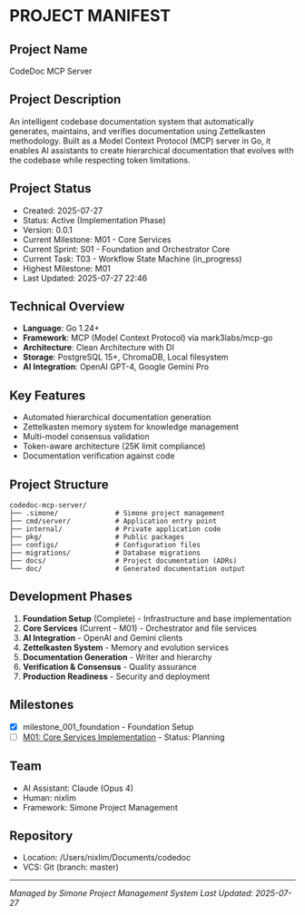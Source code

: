 # PROJECT MANIFEST

## Project Name
CodeDoc MCP Server

## Project Description
An intelligent codebase documentation system that automatically generates, maintains, and verifies documentation using Zettelkasten methodology. Built as a Model Context Protocol (MCP) server in Go, it enables AI assistants to create hierarchical documentation that evolves with the codebase while respecting token limitations.

## Project Status
- Created: 2025-07-27
- Status: Active (Implementation Phase)
- Version: 0.0.1
- Current Milestone: M01 - Core Services
- Current Sprint: S01 - Foundation and Orchestrator Core
- Current Task: T03 - Workflow State Machine (in_progress)
- Highest Milestone: M01
- Last Updated: 2025-07-27 22:46

## Technical Overview
- **Language**: Go 1.24+
- **Framework**: MCP (Model Context Protocol) via mark3labs/mcp-go
- **Architecture**: Clean Architecture with DI
- **Storage**: PostgreSQL 15+, ChromaDB, Local filesystem
- **AI Integration**: OpenAI GPT-4, Google Gemini Pro

## Key Features
- Automated hierarchical documentation generation
- Zettelkasten memory system for knowledge management
- Multi-model consensus validation
- Token-aware architecture (25K limit compliance)
- Documentation verification against code

## Project Structure
```
codedoc-mcp-server/
├── .simone/              # Simone project management
├── cmd/server/           # Application entry point
├── internal/             # Private application code
├── pkg/                  # Public packages
├── configs/              # Configuration files
├── migrations/           # Database migrations
├── docs/                 # Project documentation (ADRs)
└── doc/                  # Generated documentation output
```

## Development Phases
1. **Foundation Setup** (Complete) - Infrastructure and base implementation
2. **Core Services** (Current - M01) - Orchestrator and file services
3. **AI Integration** - OpenAI and Gemini clients
4. **Zettelkasten System** - Memory and evolution services
5. **Documentation Generation** - Writer and hierarchy
6. **Verification & Consensus** - Quality assurance
7. **Production Readiness** - Security and deployment

## Milestones
- [x] milestone_001_foundation - Foundation Setup
- [ ] [M01: Core Services Implementation](02_REQUIREMENTS/M01_Core_Services/M01_milestone_meta.md) - Status: Planning

## Team
- AI Assistant: Claude (Opus 4)
- Human: nixlim
- Framework: Simone Project Management

## Repository
- Location: /Users/nixlim/Documents/codedoc
- VCS: Git (branch: master)

---
*Managed by Simone Project Management System*
*Last Updated: 2025-07-27*
